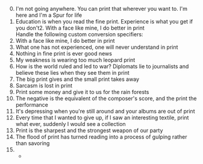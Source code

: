 0. I'm not going anywhere. You can print that wherever you want to. I'm here and I'm a Spur for life 
1. Education is when you read the fine print. Experience is what you get if you don't2. With a face like mine, I do better in print                                      
Handle the following custom conversion specifiers:
2. With a face like mine, I do better in print 
3. What one has not experienced, one will never understand in print 
4. Nothing in fine print is ever good news 
5. My weakness is wearing too much leopard print 
6. How is the world ruled and led to war? Diplomats lie to journalists and believe these lies when they see them in print
7. The big print gives and the small print takes away 
8. Sarcasm is lost in print 
9. Print some money and give it to us for the rain forests 
10. The negative is the equivalent of the composer's score, and the print the performance 
11. It's depressing when you're still around and your albums are out of print 
12. Every time that I wanted to give up, if I saw an interesting textile, print what ever, suddenly I would see a collection
13. Print is the sharpest and the strongest weapon of our party 
14. The flood of print has turned reading into a process of gulping rather than savoring 
15. * 
